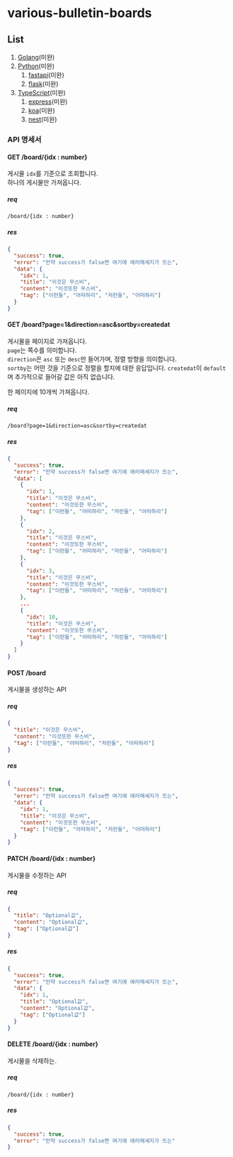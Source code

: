 # various-bulletin-boards

## List

1. [Golang](./go)(미완)
2. [Python](./py)(미완)
   1. [fastapi](./py/fastapi)(미완)
   2. [flask](./py/flask)(미완)
3. [TypeScript](./ts)(미완)
   1. [express](./ts/express)(미완)
   2. [koa](./ts/koa)(미완)
   3. [nest](./ts/nest)(미완)

### API 명세서

#### GET /board/{idx : number}

게시물 `idx`를 기준으로 조회합니다.  
하나의 게시물만 가져옵니다.

##### req

```
/board/{idx : number}
```

##### res

```json
{
  "success": true,
  "error": "만약 success가 false면 여기에 에러메세지가 뜨는",
  "data": {
    "idx": 1,
    "title": "이것은 무스비",
    "content": "이것또한 무스비",
    "tag": ["이런들", "어떠하리", "저런들", "어떠하리"]
  }
}
```

#### GET /board?page=1&direction=asc&sortby=createdat

게시물을 페이지로 가져옵니다.  
`page`는 쪽수를 의미합니다.  
`direction`은 `asc` 또는 `desc`만 들어가며, 정렬 방향을 의미합니다.  
`sortby`는 어떤 것을 기준으로 정렬을 할지에 대한 응답입니다. `createdat`이 `default`며 추가적으로 들어갈 값은 아직 없습니다.

한 페이지에 10개씩 가져옵니다.

##### req

```
/board?page=1&direction=asc&sortby=createdat
```

##### res

```json
{
  "success": true,
  "error": "만약 success가 false면 여기에 에러메세지가 뜨는",
  "data": [
    {
      "idx": 1,
      "title": "이것은 무스비",
      "content": "이것또한 무스비",
      "tag": ["이런들", "어떠하리", "저런들", "어떠하리"]
    },
    {
      "idx": 2,
      "title": "이것은 무스비",
      "content": "이것또한 무스비",
      "tag": ["이런들", "어떠하리", "저런들", "어떠하리"]
    },
    {
      "idx": 3,
      "title": "이것은 무스비",
      "content": "이것또한 무스비",
      "tag": ["이런들", "어떠하리", "저런들", "어떠하리"]
    },
    ...
    {
      "idx": 10,
      "title": "이것은 무스비",
      "content": "이것또한 무스비",
      "tag": ["이런들", "어떠하리", "저런들", "어떠하리"]
    }
  ]
}
```

#### POST /board

게시물을 생성하는 API

##### req

```json
{
  "title": "이것은 무스비",
  "content": "이것또한 무스비",
  "tag": ["이런들", "어떠하리", "저런들", "어떠하리"]
}
```

##### res

```json
{
  "success": true,
  "error": "만약 success가 false면 여기에 에러메세지가 뜨는",
  "data": {
    "idx": 1,
    "title": "이것은 무스비",
    "content": "이것또한 무스비",
    "tag": ["이런들", "어떠하리", "저런들", "어떠하리"]
  }
}
```

#### PATCH /board/{idx : number}

게시물을 수정하는 API

##### req

```json
{
  "title": "Optional값",
  "content": "Optional값",
  "tag": ["Optional값"]
}
```

##### res

```json
{
  "success": true,
  "error": "만약 success가 false면 여기에 에러메세지가 뜨는",
  "data": {
    "idx": 1,
    "title": "Optional값",
    "content": "Optional값",
    "tag": ["Optional값"]
  }
}
```

#### DELETE /board/{idx : number}

게시물을 삭제하는.

##### req

```
/board/{idx : number}
```

##### res

```json
{
  "success": true,
  "error": "만약 success가 false면 여기에 에러메세지가 뜨는"
}
```
